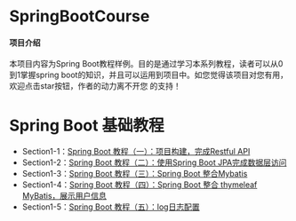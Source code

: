 # SpringBootCourse

#### 项目介绍
本项目内容为Spring Boot教程样例。目的是通过学习本系列教程，读者可以从0到1掌握spring boot的知识，并且可以运用到项目中。如您觉得该项目对您有用，欢迎点击star按钮，作者的动力离不开您 的支持！

# Spring Boot 基础教程
- Section1-1：[Spring Boot 教程（一）：项目构建，完成Restful API](https://segmentfault.com/a/1190000014604077)
- Section1-2：[Spring Boot 教程（二）：使用Spring Boot JPA完成数据层访问](https://segmentfault.com/a/1190000014614591)
- Section1-3：[Spring Boot 教程（三）：Spring Boot 整合Mybatis](https://segmentfault.com/a/1190000014616315)
- Section1-4：[Spring Boot 教程（四）：Spring Boot 整合 thymeleaf MyBatis，展示用户信息](https://segmentfault.com/a/1190000014655259)
- Section1-5：[Spring Boot 教程（五）：log日志配置](https://segmentfault.com/a/1190000014710248)